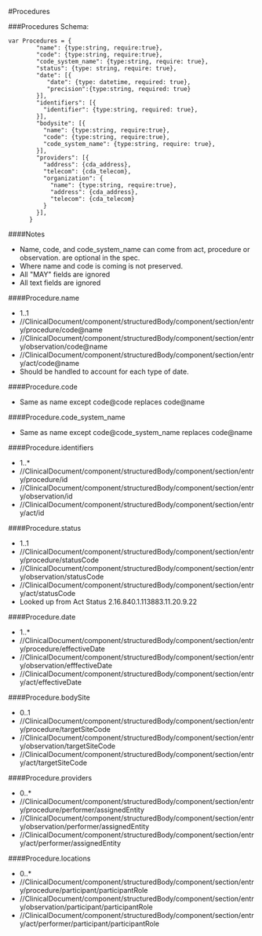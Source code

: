 #Procedures

###Procedures Schema:
```
var Procedures = {
        "name": {type:string, require:true},
        "code": {type:string, require:true},
        "code_system_name": {type:string, require: true},
        "status": {type: string, require: true},
        "date": [{ 
           "date": {type: datetime, required: true},
           "precision":{type:string, required: true}
        }],
        "identifiers": [{
          "identifier": {type:string, required: true},
        }],        
        "bodysite": [{
          "name": {type:string, require:true},
          "code": {type:string, require:true},
          "code_system_name": {type:string, require: true},
        }],
        "providers": [{
          "address": {cda_address},
          "telecom": {cda_telecom},
          "organization": {
            "name": {type:string, require:true},
            "address": {cda_address},
            "telecom": {cda_telecom}
          }
        }],
      }
```


####Notes
- Name, code, and code_system_name can come from act, procedure or observation. are optional in the spec.
- Where name and code is coming is not preserved.
- All "MAY" fields are ignored
- All text fields are ignored


####Procedure.name
- 1..1
- //ClinicalDocument/component/structuredBody/component/section/entry/procedure/code@name
- //ClinicalDocument/component/structuredBody/component/section/entry/observation/code@name
- //ClinicalDocument/component/structuredBody/component/section/entry/act/code@name
- Should be handled to account for each type of date.

####Procedure.code
- Same as name except code@code replaces code@name

####Procedure.code_system_name
- Same as name except code@code_system_name replaces code@name

####Procedure.identifiers
- 1..*
- //ClinicalDocument/component/structuredBody/component/section/entry/procedure/id
- //ClinicalDocument/component/structuredBody/component/section/entry/observation/id
- //ClinicalDocument/component/structuredBody/component/section/entry/act/id

####Procedure.status
- 1..1
- //ClinicalDocument/component/structuredBody/component/section/entry/procedure/statusCode
- //ClinicalDocument/component/structuredBody/component/section/entry/observation/statusCode
- //ClinicalDocument/component/structuredBody/component/section/entry/act/statusCode
- Looked up from Act Status 2.16.840.1.113883.11.20.9.22

####Procedure.date
- 1..*
- //ClinicalDocument/component/structuredBody/component/section/entry/procedure/effectiveDate
- //ClinicalDocument/component/structuredBody/component/section/entry/observation/efffectiveDate
- //ClinicalDocument/component/structuredBody/component/section/entry/act/effectiveDate

####Procedure.bodySite
- 0..1
- //ClinicalDocument/component/structuredBody/component/section/entry/procedure/targetSiteCode
- //ClinicalDocument/component/structuredBody/component/section/entry/observation/targetSiteCode
- //ClinicalDocument/component/structuredBody/component/section/entry/act/targetSiteCode

####Procedure.providers
- 0..*
- //ClinicalDocument/component/structuredBody/component/section/entry/procedure/performer/assignedEntity
- //ClinicalDocument/component/structuredBody/component/section/entry/observation/performer/assignedEntity
- //ClinicalDocument/component/structuredBody/component/section/entry/act/performer/assignedEntity

####Procedure.locations
- 0..*
- //ClinicalDocument/component/structuredBody/component/section/entry/procedure/participant/participantRole
- //ClinicalDocument/component/structuredBody/component/section/entry/observation/participant/participantRole
- //ClinicalDocument/component/structuredBody/component/section/entry/act/performer/participant/participantRole
